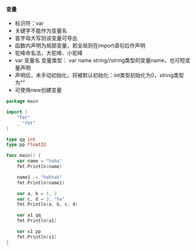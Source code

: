 #### 变量
  - 标识符：var
  - 关键字不能作为变量名
  - 首字母大写则该变量可导出
  - 函数内声明为局部变量，若全局则在import语句后作声明
  - 驼峰命名法，大驼峰、小驼峰
  - var 变量名 变量类型： var name string//string类型的变量name，也可短变量声明
  - 声明后，未手动初始化，将被默认初始化：int类型初始化为0，string类型为""
  - 可使用new创建变量
  
```  Go
package main

import (
	"fmt"
	_ "fmt"
)

type qq int
type pp float32

func main() {
	var name = "haha"
	fmt.Println(name)

	name1 := "hahhah"
	fmt.Println(name1)

	var a, b = 1, 2
	var c, d = 3, "ha"
	fmt.Println(a, b, c, d)

	var a1 qq
	fmt.Println(a1)

	var s1 pp
	fmt.Println(s1)
}
```
